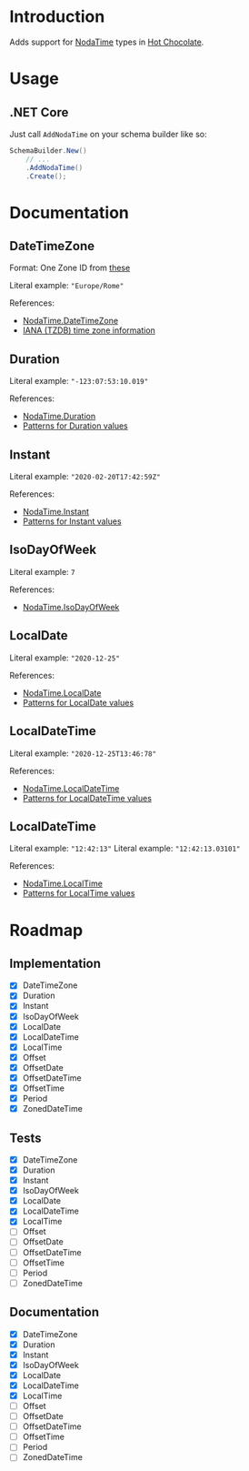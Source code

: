# Introduction

Adds support for [NodaTime](https://github.com/nodatime/nodatime) types in [Hot Chocolate](https://github.com/ChilliCream/hotchocolate).

# Usage

## .NET Core

Just call `AddNodaTime` on your schema builder like so:

```c#
SchemaBuilder.New()
    // ...
    .AddNodaTime()
    .Create();
```

# Documentation

## DateTimeZone

Format: One Zone ID from [these](https://nodatime.org/TimeZones)

Literal example: `"Europe/Rome"`

References:
 - [NodaTime.DateTimeZone](https://nodatime.org/2.4.x/api/NodaTime.DateTimeZone.html)
 - [IANA (TZDB) time zone information](https://nodatime.org/TimeZones)

## Duration

Literal example: `"-123:07:53:10.019"`

References:
 - [NodaTime.Duration](https://nodatime.org/2.4.x/api/NodaTime.Duration.html)
 - [Patterns for Duration values](https://nodatime.org/2.4.x/userguide/duration-patterns)

## Instant

Literal example: `"2020-02-20T17:42:59Z"`

References:
 - [NodaTime.Instant](https://nodatime.org/2.4.x/api/NodaTime.Instant.html)
 - [Patterns for Instant values](https://nodatime.org/2.4.x/userguide/instant-patterns)

## IsoDayOfWeek

Literal example: `7`

References:
 - [NodaTime.IsoDayOfWeek](https://nodatime.org/2.4.x/api/NodaTime.IsoDayOfWeek.html)

## LocalDate

Literal example: `"2020-12-25"`

References:
 - [NodaTime.LocalDate](https://nodatime.org/2.4.x/api/NodaTime.LocalDate.html)
 - [Patterns for LocalDate values](https://nodatime.org/2.4.x/userguide/localdate-patterns)

## LocalDateTime

Literal example: `"2020-12-25T13:46:78"`

References:
 - [NodaTime.LocalDateTime](https://nodatime.org/2.4.x/api/NodaTime.LocalDateTime.html)
 - [Patterns for LocalDateTime values](https://nodatime.org/2.4.x/userguide/localdatetime-patterns)

## LocalDateTime

Literal example: `"12:42:13"`
Literal example: `"12:42:13.03101"`

References:
 - [NodaTime.LocalTime](https://nodatime.org/2.4.x/api/NodaTime.LocalTime.html)
 - [Patterns for LocalTime values](https://nodatime.org/2.4.x/userguide/localtime-patterns)

# Roadmap

## Implementation

- [x] DateTimeZone
- [x] Duration
- [x] Instant
- [x] IsoDayOfWeek
- [x] LocalDate
- [x] LocalDateTime
- [x] LocalTime
- [x] Offset
- [x] OffsetDate
- [x] OffsetDateTime
- [x] OffsetTime
- [x] Period
- [x] ZonedDateTime

## Tests

- [x] DateTimeZone
- [x] Duration
- [x] Instant
- [x] IsoDayOfWeek
- [x] LocalDate
- [x] LocalDateTime
- [x] LocalTime
- [ ] Offset
- [ ] OffsetDate
- [ ] OffsetDateTime
- [ ] OffsetTime
- [ ] Period
- [ ] ZonedDateTime

## Documentation

- [x] DateTimeZone
- [x] Duration
- [x] Instant
- [x] IsoDayOfWeek
- [x] LocalDate
- [x] LocalDateTime
- [x] LocalTime
- [ ] Offset
- [ ] OffsetDate
- [ ] OffsetDateTime
- [ ] OffsetTime
- [ ] Period
- [ ] ZonedDateTime